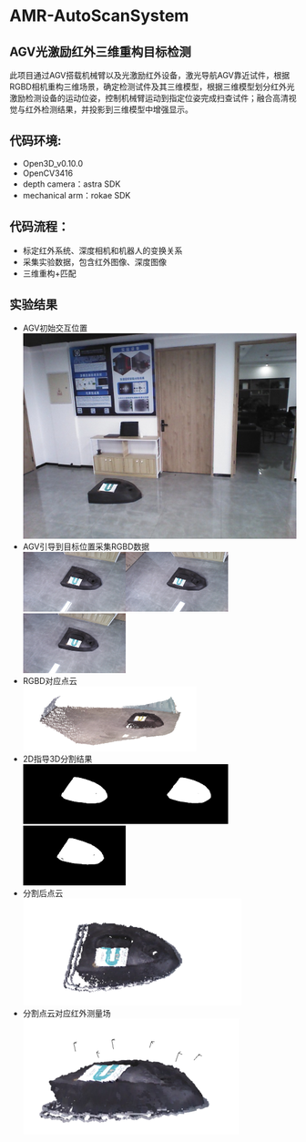 # AMR-AutoScanSystem

## AGV光激励红外三维重构目标检测
此项目通过AGV搭载机械臂以及光激励红外设备，激光导航AGV靠近试件，根据RGBD相机重构三维场景，确定检测试件及其三维模型，根据三维模型划分红外光激励检测设备的运动位姿，控制机械臂运动到指定位姿完成扫查试件；融合高清视觉与红外检测结果，并投影到三维模型中增强显示。<br>


## 代码环境:
+ Open3D_v0.10.0<br>
+ OpenCV3416<br>
+ depth camera：astra SDK<br>
+ mechanical arm：rokae SDK<br>

## 代码流程：
+ 标定红外系统、深度相机和机器人的变换关系<br>
+ 采集实验数据，包含红外图像、深度图像<br>
+ 三维重构+匹配<br>

## 实验结果
+ AGV初始交互位置<br>
![image](https://github.com/XkdZy/AMR-AutoScanSystem/blob/main/result/Ori.jpg)
+ AGV引导到目标位置采集RGBD数据<br>
<img src="https://github.com/XkdZy/AMR-AutoScanSystem/blob/main/result/1.jpg" width="180" height="105"><img src="https://github.com/XkdZy/AMR-AutoScanSystem/blob/main/result/2.jpg" width="180" height="105"><img src="https://github.com/XkdZy/AMR-AutoScanSystem/blob/main/result/3.jpg" width="180" height="105"/>
+ RGBD对应点云<br>
![image](https://github.com/XkdZy/AMR-AutoScanSystem/blob/main/result/global_point_cloud.jpg)
+ 2D指导3D分割结果<br>
<img src="https://github.com/XkdZy/AMR-AutoScanSystem/blob/main/result/1SL.jpg" width="180" height="105"><img src="https://github.com/XkdZy/AMR-AutoScanSystem/blob/main/result/2SL.jpg" width="180" height="105"><img src="https://github.com/XkdZy/AMR-AutoScanSystem/blob/main/result/3SL.jpg" width="180" height="105"/>
+ 分割后点云<br>
![image](https://github.com/XkdZy/AMR-AutoScanSystem/blob/main/result/target_point_cloud.jpg)
+ 分割点云对应红外测量场<br>
![image](https://github.com/XkdZy/AMR-AutoScanSystem/blob/main/result/infrared_measure_field.jpg)
